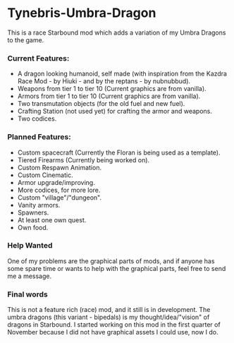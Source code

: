 # Tynebris-Umbra-Dragon
This is a race Starbound mod which adds a variation of my Umbra Dragons to the game.

### Current Features:
* A dragon looking humanoid, self made (with inspiration from the Kazdra Race Mod - by Hiuki - and by the reptans - by nubnubbud).
* Weapons from tier 1 to tier 10 (Current graphics are from vanilla).
* Armors from tier 1 to tier 10 (Current graphics are from vanilla).
* Two transmutation objects (for the old fuel and new fuel).
* Crafting Station (not used yet) for crafting the armor and weapons.
* Two codices.

### Planned Features:
* Custom spacecraft (Currently the Floran is being used as a template).
* Tiered Firearms (Currently being worked on).
* Custom Respawn Animation.
* Custom Cinematic.
* Armor upgrade/improving.
* More codices, for more lore.
* Custom "village"/"dungeon".
* Vanity armors.
* Spawners.
* At least one own quest.
* Own food.

### Help Wanted
One of my problems are the graphical parts of mods, and if anyone has some spare time or wants to help with the graphical parts, feel free to send me a message.


### Final words
This is not a feature rich (race) mod, and it still is in development. The umbra dragons (this variant - bipedals) is my thought/idea/"vision" of dragons in Starbound. I started working on this mod in the first quarter of November because I did not have graphical assets I could use, now I do.
